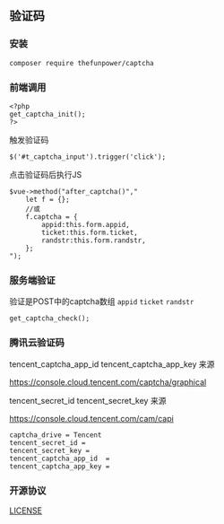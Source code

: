 ## 验证码
 

### 安装  

~~~
composer require thefunpower/captcha
~~~

### 前端调用 

~~~
<?php 
get_captcha_init();
?>
~~~

触发验证码

~~~
$('#t_captcha_input').trigger('click'); 
~~~

点击验证码后执行JS

~~~
$vue->method("after_captcha()","
	let f = {}; 
	//或
	f.captcha = {
		appid:this.form.appid,
		ticket:this.form.ticket,
		randstr:this.form.randstr, 
	};
");
~~~


### 服务端验证

验证是POST中的captcha数组 `appid` `ticket` `randstr`

~~~
get_captcha_check();
~~~


### 腾讯云验证码

tencent_captcha_app_id  tencent_captcha_app_key 来源

https://console.cloud.tencent.com/captcha/graphical

tencent_secret_id tencent_secret_key 来源

https://console.cloud.tencent.com/cam/capi

~~~
captcha_drive = Tencent
tencent_secret_id = 
tencent_secret_key = 
tencent_captcha_app_id  = 
tencent_captcha_app_key = 
~~~
 
 

### 开源协议 

[LICENSE](LICENSE)
 
  
 